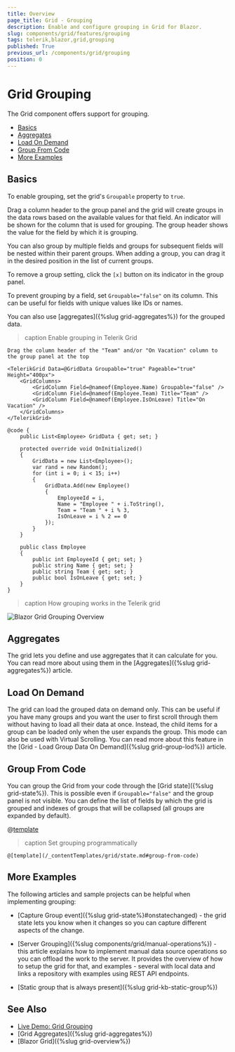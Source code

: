 ```yaml
---
title: Overview
page_title: Grid - Grouping
description: Enable and configure grouping in Grid for Blazor.
slug: components/grid/features/grouping
tags: telerik,blazor,grid,grouping
published: True
previous_url: /components/grid/grouping
position: 0
---
```


# Grid Grouping

The Grid component offers support for grouping.

* [Basics](#basics)
* [Aggregates](#aggregates)
* [Load On Demand](#load-on-demand)
* [Group From Code](#group-from-code)
* [More Examples](#more-examples)

## Basics

To enable grouping, set the grid's `Groupable` property to `true`.

Drag a column header to the group panel and the grid will create groups in the data rows based on the available values for that field. An indicator will be shown for the column that is used for grouping. The group header shows the value for the field by which it is grouping.

You can also group by multiple fields and groups for subsequent fields will be nested within their parent groups. When adding a group, you can drag it in the desired position in the list of current groups.

To remove a group setting, click the `[x]` button on its indicator in the group panel.

To prevent grouping by a field, set `Groupable="false"` on its column. This can be useful for fields with unique values like IDs or names.

You can also use [aggregates]({%slug grid-aggregates%}) for the grouped data.

>caption Enable grouping in Telerik Grid

````RAZOR
Drag the column header of the "Team" and/or "On Vacation" column to the group panel at the top

<TelerikGrid Data=@GridData Groupable="true" Pageable="true" Height="400px">
    <GridColumns>
        <GridColumn Field=@nameof(Employee.Name) Groupable="false" />
        <GridColumn Field=@nameof(Employee.Team) Title="Team" />
        <GridColumn Field=@nameof(Employee.IsOnLeave) Title="On Vacation" />
    </GridColumns>
</TelerikGrid>

@code {
    public List<Employee> GridData { get; set; }

    protected override void OnInitialized()
    {
        GridData = new List<Employee>();
        var rand = new Random();
        for (int i = 0; i < 15; i++)
        {
            GridData.Add(new Employee()
            {
                EmployeeId = i,
                Name = "Employee " + i.ToString(),
                Team = "Team " + i % 3,
                IsOnLeave = i % 2 == 0
            });
        }
    }

    public class Employee
    {
        public int EmployeeId { get; set; }
        public string Name { get; set; }
        public string Team { get; set; }
        public bool IsOnLeave { get; set; }
    }
}
````

>caption How grouping works in the Telerik grid

![Blazor Grid Grouping Overview](images/grouping-overview.gif)

## Aggregates

The grid lets you define and use aggregates that it can calculate for you. You can read more about using them in the [Aggregates]({%slug grid-aggregates%}) article.

## Load On Demand

The grid can load the grouped data on demand only. This can be useful if you have many groups and you want the user to first scroll through them without having to load all their data at once. Instead, the child items for a group can be loaded only when the user expands the group. This mode can also be used with Virtual Scrolling. You can read more about this feature in the [Grid - Load Group Data On Demand]({%slug grid-group-lod%}) article.


## Group From Code

You can group the Grid from your code through the [Grid state]({%slug grid-state%}). This is possible even if `Groupable="false"` and the group panel is not visible. You can define the list of fields by which the grid is grouped and indexes of groups that will be collapsed (all groups are expanded by default).

@[template](/_contentTemplates/grid/state.md#initial-state)

>caption Set grouping programmatically

````RAZOR
@[template](/_contentTemplates/grid/state.md#group-from-code)
````

## More Examples

The following articles and sample projects can be helpful when implementing grouping:

* [Capture Group event]({%slug grid-state%}#onstatechanged) - the grid state lets you know when it changes so you can capture different aspects of the change.

* [Server Grouping]({%slug components/grid/manual-operations%}) - this article explains how to implement manual data source operations so you can offload the work to the server. It provides the overview of how to setup the grid for that, and examples - several with local data and links a repository with examples using REST API endpoints.

* [Static group that is always present]({%slug grid-kb-static-group%})

## See Also

  * [Live Demo: Grid Grouping](https://demos.telerik.com/blazor-ui/grid/grouping)
  * [Grid Aggregates]({%slug grid-aggregates%})
  * [Blazor Grid]({%slug grid-overview%})
   
  
